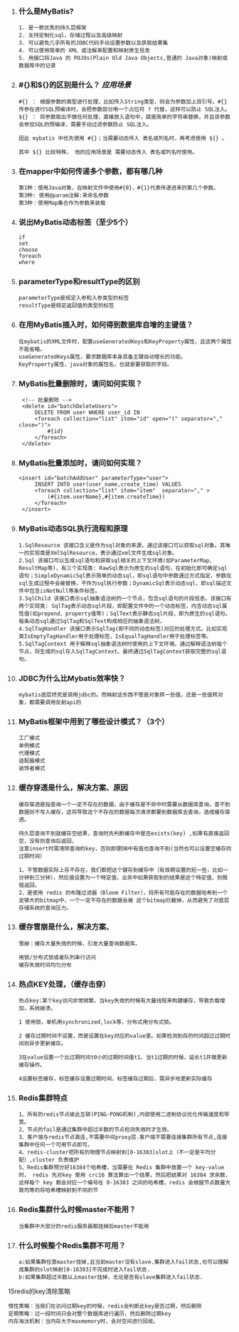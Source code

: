 

1. ### 什么是MyBatis?

   ```
   1. 是一款优秀的持久层框架
   2. 支持定制化sql，存储过程以及高级映射
   3. 可以避免几乎所有的JDBC代码手动设置参数以及获取结果集
   4. 可以使用简单的 XML 或注解来配置和映射原生信息
   5. 用接口将Java 的 POJOs(Plain Old Java Objects,普通的 Java对象)映射成数据库中的记录
   ```

   

2. ### #{}和${}的区别是什么？  *应用场景*

   ```
   #{} ： 根据参数的类型进行处理，比如传入String类型，则会为参数加上双引号。#{} 传参在进行SQL预编译时，会把参数部分用一个占位符 ? 代替，这样可以防止 SQL注入。
   ${} ： 将参数取出不做任何处理，直接放入语句中，就是简单的字符串替换，并且该参数会参加SQL的预编译，需要手动过滤参数防止 SQL注入。
   ```

   ```
   因此 mybatis 中优先使用 #{}；当需要动态传入 表名或列名时，再考虑使用 ${} 。
   
   其中 ${} 比较特殊， 他的应用场景是 需要动态传入 表名或列名时使用。
   ```

   

3. ### 在mapper中如何传递多个参数，都有哪几种

   ```
   第1种：使用Java对象，在映射文件中使用#{0}，#{1}代表传递进来的第几个参数。
   第3种: 使用@param注解:来命名参数
   第3种：使用Map集合作为参数来装载
   ```

   

1. ### 说出MyBatis动态标签（至少5个）

   ```
   if
   set
   choose
   foreach
   where
   ```

   

2. ### parameterType和resultType的区别

   ```
   parameterType是规定入参和入参类型的标签
   resultType是规定返回值的类型的标签
   ```

   

3. ### 在用MyBatis插入时，如何得到数据库自增的主键值？

   ```
   在mybatis的XML文件时，配置useGeneratedKeys和KeyProperty属性，且这两个属性不能省略。
   useGeneratedKeys属性，要求数据库本身具备主键自动增长的功能。
   KeyProperty属性，java对象的属性名，也就是要获取的字段。
   ```

   

4. ### MyBatis批量删除时，请问如何实现？

   ```
    <!-- 批量删除 -->
    <delete id="batchDeleteUsers">
    	DELETE FROM user WHERE user_id IN 
    	<foreach collection="list" item="id" open="(" separator="," close=")">
    		#{id}
    	</foreach>
    </delete>
   ```

   

5. ### MyBatis批量添加时，请问如何实现？

   ```
   <insert id="batchAddUser" parameterType="user">
    	INSERT INTO user(user_name,create_time) VALUES 
    	<foreach collection="list" item="item"  separator="," >
    		(#{item.userName},#{item.createTime})
    	</foreach>
    </insert>
   ```

   

6. ### MyBatis动态SQL执行流程和原理

   ```
   1.SqlResource 该接口含义是作为sql对象的来源，通过该接口可以获取sql对象。其唯一的实现类是XmlSqlResource，表示通过xml文件生成sql对象。
   2.Sql 该接口可以生成sql语句和获取sql相关的上下文环境(如ParameterMap、ResultMap等)，有三个实现类: RawSql表示为原生的sql语句，在初始化即可确定sql语句；SimpleDynamicSql表示简单的动态sql，即sql语句中参数通过方式指定，参数在sql生成过程中会被替换，不作为sql执行参数；DynamicSql表示动态sql，即sql描述文件中包含isNotNull等条件标签。
   3.SqlChild 该接口表示sql抽象语法树的一个节点，包含sql语句的片段信息。该接口有两个实现类: SqlTag表示动态sql片段，即配置文件中的一个动态标签，内含动态sql属性值(如prepend、property值等)；SqlText表示静态sql片段，即为原生的sql语句。每条动态sql通过SqlTag和SqlText构成相应的抽象语法树。
   4.SqlTagHandler 该接口表示SqlTag(即不同的动态标签)对应的处理方式。比如实现类IsEmptyTagHandler用于处理标签，IsEqualTagHandler用于处理标签等。
   5.SqlTagContext 用于解释sql抽象语法树时使用的上下文环境。通过解释语法树每个节点，将生成的sql存入SqlTagContext。最终通过SqlTagContext获取完整的sql语句。
   ```

   

7. ### JDBC为什么比Mybatis效率快？

   ```
   mybatis底层终究是调用jdbc的。而映射这东西不管是对象转一些值，还是一些值转对象，都需要调用反射api的
   ```

   

8. ### MyBatis框架中用到了哪些设计模式？（3个）

   ```
   工厂模式
   单例模式
   代理模式
   适配器模式
   装饰者模式
   ```

   

9. ### 缓存穿透是什么，解决方案、原因

   ```
   缓存穿透是指查询一个一定不存在的数据，由于缓存是不命中时需要从数据库查询，查不到数据则不写入缓存，这将导致这个不存在的数据每次请求都要到数据库去查询，造成缓存穿透。
   
   持久层查询不到就缓存空结果，查询时先判断缓存中是否exists(key) ,如果有直接返回空，没有则查询后返回，
   注意insert时需清除查询的key，否则即便DB中有值也查询不到(当然也可以设置空缓存的过期时间）
   
   1、不管数据实际上存不存在，我们都把这个键存到缓存中（有效期设置的短一些，比如一分钟到三分钟），然后值设置为一个特定值，业务中如果获取到的结果是这个特定值，则报错返回。
   2、是使用 redis 的布隆过滤器（Bloom Filter），将所有可能存在的数据哈希到一个足够大的bitmap中，一个一定不存在的数据会被 这个bitmap拦截掉，从而避免了对底层存储系统的查询压力。
   ```

   

10. ### 缓存雪崩是什么，解决方案、

    ```
    雪崩：缓存大量失效的时候，引发大量查询数据库。
    
    用锁/分布式锁或者队列串行访问
    缓存失效时间均匀分布
    ```

    

11. ### 热点KEY处理，（缓存击穿）

    ```
    热点key:某个key访问非常频繁，当key失效的时候有大量线程来构建缓存，导致负载增加，系统崩溃。
    
    1 使用锁，单机用synchronized,lock等，分布式用分布式锁。
    
    2 缓存过期时间不设置，而是设置在key对应的value里。如果检测到存的时间超过过期时间则异步更新缓存。
    
    3在value设置一个比过期时间t0小的过期时间值t1，当t1过期的时候，延长t1并做更新缓存操作。
    
    4设置标签缓存，标签缓存设置过期时间，标签缓存过期后，需异步地更新实际缓存 
    ```

    

12. ### Redis集群特点

    ```
    1、所有的redis节点彼此互联(PING-PONG机制),内部使用二进制协议优化传输速度和带宽。
    2、节点的fail是通过集群中超过半数的节点检测失效时才生效。
    3、客户端与redis节点直连,不需要中间proxy层.客户端不需要连接集群所有节点,连接集群中任何一个可用节点即可。
    4、redis-cluster把所有的物理节点映射到[0-16383]slot上（不一定是平均分配）,cluster 负责维护
    5、Redis集群预分好16384个哈希槽，当需要在 Redis 集群中放置一个 key-value 时， redis 先对key 使用 crc16 算法算出一个结果，然后把结果对 16384 求余数，这样每个 key 都会对应一个编号在 0-16383 之间的哈希槽，redis 会根据节点数量大致均等的将哈希槽映射到不同的节
    ```

    

13. ### Redis集群什么时候master不能用？

    ```
    当集群中大部分的redis服务器都挂掉后master不能用
    ```

    

14. ### 什么时候整个Redis集群不可用？

    ```
    a:如果集群任意master挂掉,且当前master没有slave.集群进入fail状态,也可以理解成集群的slot映射[0-16383]不完成时进入fail状态. 
    b:如果集群超过半数以上master挂掉，无论是否有slave集群进入fail状态.
    ```

    

15redis的key清除策略

```
惰性策略：当我们在访问过期key的时候，redis会判断此key是否过期，然后删除
定期策略：过一段时间只会对整个数据库进行遍历，然后删除过期key
内存淘汰机制：当内存大于maxmemory时，会对空间进行回收。
```

